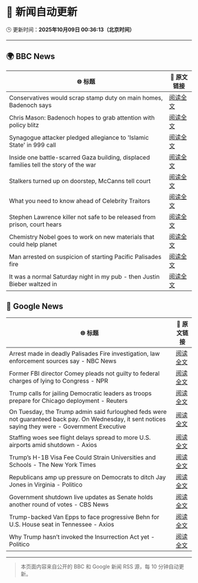 # 🧠 新闻自动更新

🕒 更新时间：**2025年10月09日 00:36:13（北京时间）**

---

## 🌍 BBC News

| 🌐 标题 | 🔗 原文链接 |
|--------|-------------|
| Conservatives would scrap stamp duty on main homes, Badenoch says | [阅读全文](https://www.bbc.com/news/articles/c20zv94ldpko?at_medium=RSS&at_campaign=rss) |
| Chris Mason: Badenoch hopes to grab attention with policy blitz | [阅读全文](https://www.bbc.com/news/articles/cwywrpelp7jo?at_medium=RSS&at_campaign=rss) |
| Synagogue attacker pledged allegiance to 'Islamic State' in 999 call | [阅读全文](https://www.bbc.com/news/articles/c3drj0dxmr9o?at_medium=RSS&at_campaign=rss) |
| Inside one battle-scarred Gaza building, displaced families tell the story of the war | [阅读全文](https://www.bbc.com/news/articles/cy4jz7l7qv8o?at_medium=RSS&at_campaign=rss) |
| Stalkers turned up on doorstep, McCanns tell court | [阅读全文](https://www.bbc.com/news/articles/cnvr0723np8o?at_medium=RSS&at_campaign=rss) |
| What you need to know ahead of Celebrity Traitors | [阅读全文](https://www.bbc.com/news/articles/c4gv1z2dr0go?at_medium=RSS&at_campaign=rss) |
| Stephen Lawrence killer not safe to be released from prison, court hears | [阅读全文](https://www.bbc.com/news/articles/c4gj17q2jqgo?at_medium=RSS&at_campaign=rss) |
| Chemistry Nobel goes to work on new materials that could help planet | [阅读全文](https://www.bbc.com/news/articles/c0r0l742kpjo?at_medium=RSS&at_campaign=rss) |
| Man arrested on suspicion of starting Pacific Palisades fire | [阅读全文](https://www.bbc.com/news/articles/c8exz5yg14ko?at_medium=RSS&at_campaign=rss) |
| It was a normal Saturday night in my pub - then Justin Bieber waltzed in | [阅读全文](https://www.bbc.com/news/articles/cjw7554z85eo?at_medium=RSS&at_campaign=rss) |

## 📰 Google News

| 🌐 标题 | 🔗 原文链接 |
|--------|-------------|
| Arrest made in deadly Palisades Fire investigation, law enforcement sources say - NBC News | [阅读全文](https://news.google.com/rss/articles/CBMikgFBVV95cUxPOTdnUl8yUmktUWt0RlhDNGlPVGNDNVdhTUltbmVPU2o0UHVzMmtDckRHOHl3a19DRnFHS2RYMENOMUZkVzFnYUN1X0pMNXRUTmtlck5Nbk5KZWk2OHhiLTBkcjFGbzB6Z2pHbmcyZS1kUXpHRUhyZXlWUi1XdjNGQVUydTZ4SlJfS2t3bTNDblFtQdIBVkFVX3lxTE9wZ2Y2ZjRuYTFnQ00yOTMtZlpROW9JUG94MFlteGtRRG9VYWdjRkRvc0pFWFFhb25KN01UNUU5WHl2VVBJandDMDdZc1J4MEd6RVJnSUJ3?oc=5) |
| Former FBI director Comey pleads not guilty to federal charges of lying to Congress - NPR | [阅读全文](https://news.google.com/rss/articles/CBMihAFBVV95cUxQbDhhcGQtck9yUnQzRnc1R25PS0J1RlZRRUJlSVBlZlo1MkJDN25vNEZHUWNldDJfU3hQODRHQm5JY0JrV2dpRE1qNm5tcGZPa0VxdGJRbnJJRjhVZDhmcnZOOHl1TUpDMFlOWlpsbE52Q1J4c1I4WGRHVnNFWXJNLVJFZ2E?oc=5) |
| Trump calls for jailing Democratic leaders as troops prepare for Chicago deployment - Reuters | [阅读全文](https://news.google.com/rss/articles/CBMinwFBVV95cUxNejN1akRqVFdYcnVzRnFiODF3UllsaVduWklVOE96Sk8zV3lGZjdWcmdlWHNDYVVxVVZvWE5tNk9sNGt6ZWpMMzY3SFdtX2VINzhGaXdtYjAxVnpQMG1zaWNaeVlFT1htV09VY1ZpeC1VNjlFSG1sa2J1MnBzbXJMbVE3U2ZfVWw5c21fbXRMTVh4QXBXSUxfLU55N2cyMmc?oc=5) |
| On Tuesday, the Trump admin said furloughed feds were not guaranteed back pay. On Wednesday, it sent notices saying they were - Government Executive | [阅读全文](https://news.google.com/rss/articles/CBMi9AFBVV95cUxQU2JjcXEwRXdqZkRnQTFzN1NNTEM2d29oemNYeVNfcVg0ZERwU1Y0a19yNEdtQ0pObkpXWUVWQWFyOWJTd3NYdmdpQUVQQ3ZTMnFrZlhRd1Blcm5DMGJWUkQ0QTIwMXM3a3pVOWJ4dFYxNU5rQmFhM2FLNExaM1EyTkJqYVRIWEhtVDM5R1FRWTA0RWh6ZWZpbWtpMnVvU3FaYWU5NGJSOFRwQl9PR1ZKc3ZfV1p3MGU1TUxRcFgxUFIzZU41TkdzR2Zmc3Npdjl2MVIzRDVWcE9RZlNFMV9LbzhQSmxKSC1MWERTclprX3Y4eGRW?oc=5) |
| Staffing woes see flight delays spread to more U.S. airports amid shutdown - Axios | [阅读全文](https://news.google.com/rss/articles/CBMikAFBVV95cUxPM3J4aXZMNlp2djgza01SVkpvVzlmZ3FfbUlQUXoweDdJRF9DOWJ1cDBXeWlYbDAwTkRfOG9mYWdzeFo4N0NLb1dBallGX0hRdTNPSlJScEMtMF9pbjlvUmFVMFF3MHJQNWNSbktkNkJVNHU2ZmFOcENZeHkxQkMtUHYwaGN0NzF6YUhmRkZTaFA?oc=5) |
| Trump’s H-1B Visa Fee Could Strain Universities and Schools - The New York Times | [阅读全文](https://news.google.com/rss/articles/CBMijAFBVV95cUxQczNVUFg5ZVg1MFhHZHFiNFROWE1iWFlUQnliOWZBRWxneE1NS3k0TlhrVXVlckNWcnYwX3ptOFlDTXhaNWxJZEt1ZW9jdldnZklpd3g3VjFRRHpsbTFOM2pKcjhtaGh5bnBxS0pyOWdzSFhiUXlLcUMtV08wcFNRR3Y0VnZ4cmdBeDJ6SA?oc=5) |
| Republicans amp up pressure on Democrats to ditch Jay Jones in Virginia - Politico | [阅读全文](https://news.google.com/rss/articles/CBMicEFVX3lxTFA2OTVwbVBrM0ZJYWZiQVZpUTN4dFZPQzNrT2xLT0JYSllUMElwWDhXS1dOT0I1SjFPYzZSYzdwNmdRZGR6d0U3ZWUwZUl4akp1ellNMk54bzFLb1V5dzFQc3FhbzVvREpKTk52cmRtWGE?oc=5) |
| Government shutdown live updates as Senate holds another round of votes - CBS News | [阅读全文](https://news.google.com/rss/articles/CBMiiwFBVV95cUxPZ2NnTDlBN3FqZ2pBYXJPalFFZ1hpeVNEcXBkMGZhdXg2cFVmcl80MmZOSDdXa0k3TExWVzFycndsblpvUk93eldGeHhseW1IcG8yeXJZYmZlVE03ZjBYUmVqNzhuMWstZ2lkS1NIdTRDMTQwNUNrS0tIU0V4VzJEcHhrcGs0ZmZPcHA4?oc=5) |
| Trump-backed Van Epps to face progressive Behn for U.S. House seat in Tennessee - Axios | [阅读全文](https://news.google.com/rss/articles/CBMiswFBVV95cUxQNlpaTVAySkd0NXBBblVFZExSSEZaZGlPb3VQMEFtZGE4bFZCVlI4emNSYWpMLTNiSlRqXzJOazB3S3VrQURSaWpFdkluYmdUS1R6QkF6V05tNEZCUV91c3VtY2NFcWFaVTdncUQ0aUxlVk9yWFhwaUtJa0NWZGtfTHRseGdPVFhuXzhSbXNvV0dERDg0NmxsSGxHQ2d5dlNESG5zVFFJQzM5UmdjbWZRSGhsOA?oc=5) |
| Why Trump hasn’t invoked the Insurrection Act yet - Politico | [阅读全文](https://news.google.com/rss/articles/CBMi2wFBVV95cUxQSndMaVpuRXVnYndheGJzQi1EVkllTjRpUFlTQ2tERXJwSXBITEtKc3hrbFFMS3p4RHZqRUdYM3ZUbWdwalZleERtVXBLWEkyaUpGSlN1VEdnYWs0U0xkSVlCUDlldm55ejZJWk9sNlZCMHB2M2VFZVNqdGgxSUxBMGZJUm9odlFKZ1NmeXh5T3FyOEJjSjI3SlB1UVdBSkNSazIteFVpQkNtamItd1ItWFNfRFltMzVhWndndC1QelUtdy1JTDBDZXhSWWYwWFV3RmtrcXd3cTU4Y2s?oc=5) |

---
> 本页面内容来自公开的 BBC 和 Google 新闻 RSS 源，每 10 分钟自动更新。